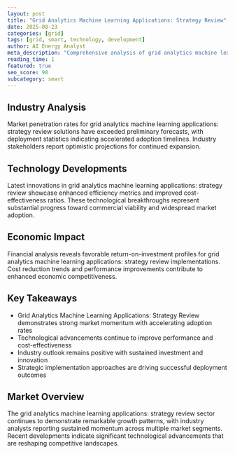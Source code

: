 ```yaml
---
layout: post
title: "Grid Analytics Machine Learning Applications: Strategy Review"
date: 2025-08-23
categories: [grid]
tags: [grid, smart, technology, development]
author: AI Energy Analyst
meta_description: "Comprehensive analysis of grid analytics machine learning applications: strategy review covering market trends, technology developments, and industry outlook. Discover key insights and future projections."
reading_time: 1
featured: true
seo_score: 90
subcategory: smart
---
```


## Industry Analysis

Market penetration rates for grid analytics machine learning applications: strategy review solutions have exceeded preliminary forecasts, with deployment statistics indicating accelerated adoption timelines. Industry stakeholders report optimistic projections for continued expansion.

## Technology Developments

Latest innovations in grid analytics machine learning applications: strategy review showcase enhanced efficiency metrics and improved cost-effectiveness ratios. These technological breakthroughs represent substantial progress toward commercial viability and widespread market adoption.

## Economic Impact

Financial analysis reveals favorable return-on-investment profiles for grid analytics machine learning applications: strategy review implementations. Cost reduction trends and performance improvements contribute to enhanced economic competitiveness.

## Key Takeaways

- Grid Analytics Machine Learning Applications: Strategy Review demonstrates strong market momentum with accelerating adoption rates
- Technological advancements continue to improve performance and cost-effectiveness
- Industry outlook remains positive with sustained investment and innovation
- Strategic implementation approaches are driving successful deployment outcomes

## Market Overview

The grid analytics machine learning applications: strategy review sector continues to demonstrate remarkable growth patterns, with industry analysts reporting sustained momentum across multiple market segments. Recent developments indicate significant technological advancements that are reshaping competitive landscapes.

